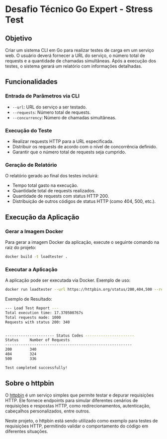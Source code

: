 # Desafio Técnico Go Expert - Stress Test

## Objetivo

Criar um sistema CLI em Go para realizar testes de carga em um serviço web. O usuário deverá fornecer a URL do serviço, o número total de requests e a quantidade de chamadas simultâneas. Após a execução dos testes, o sistema gerará um relatório com informações detalhadas.

## Funcionalidades

### Entrada de Parâmetros via CLI
- `--url`: URL do serviço a ser testado.
- `--requests`: Número total de requests.
- `--concurrency`: Número de chamadas simultâneas.

### Execução do Teste
- Realizar requests HTTP para a URL especificada.
- Distribuir os requests de acordo com o nível de concorrência definido.
- Garantir que o número total de requests seja cumprido.

### Geração de Relatório
O relatório gerado ao final dos testes incluirá:
- Tempo total gasto na execução.
- Quantidade total de requests realizados.
- Quantidade de requests com status HTTP 200.
- Distribuição de outros códigos de status HTTP (como 404, 500, etc.).

## Execução da Aplicação

### Gerar a Imagem Docker
Para gerar a imagem Docker da aplicação, execute o seguinte comando na raiz do projeto:

```bash
docker build -t loadtester .
```

### Executar a Aplicação
A aplicação pode ser executada via Docker. Exemplo de uso:

```bash
docker run loadtester --url https://httpbin.org/status/200,404,500 --requests 1000 --concurrency 10
```
Exemplo de Resultado:
```bash
--- Load Test Report ---
Total execution time: 17.370500767s
Total requests made: 1000
Requests with status 200: 340


---------------------- Status Codes ----------------------
Status     Number of Requests  
---------------------------------------------------------
200        340                 
404        324                 
500        336                 

Test completed successfully!
```

## Sobre o httpbin

O [httpbin](https://httpbin.org) é um serviço simples que permite testar e depurar requisições HTTP. Ele fornece endpoints para simular diferentes cenários de requisições e respostas HTTP, como redirecionamentos, autenticação, cabeçalhos personalizados, entre outros.

Neste projeto, o httpbin está sendo utilizado como exemplo para testes de requisições HTTP, permitindo validar o comportamento do código em diferentes situações.